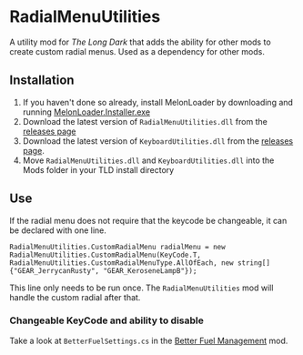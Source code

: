 ﻿# RadialMenuUtilities

A utility mod for *The Long Dark* that adds the ability for other mods to create custom radial menus. Used as a dependency for other mods.

## Installation

1. If you haven't done so already, install MelonLoader by downloading and running [MelonLoader.Installer.exe](https://github.com/HerpDerpinstine/MelonLoader/releases/latest/download/MelonLoader.Installer.exe)
2. Download the latest version of `RadialMenuUtilities.dll` from the [releases page](https://github.com/ds5678/RadialMenuUtilities/releases)
3. Download the latest version of `KeyboardUtilities.dll` from the [releases page](https://github.com/ds5678/KeyboardUtilities/releases).
4. Move `RadialMenuUtilities.dll` and `KeyboardUtilities.dll` into the Mods folder in your TLD install directory

## Use

If the radial menu does not require that the keycode be changeable, it can be declared with one line.
```
RadialMenuUtilities.CustomRadialMenu radialMenu = new RadialMenuUtilities.CustomRadialMenu(KeyCode.T, RadialMenuUtilities.CustomRadialMenuType.AllOfEach, new string[] {"GEAR_JerrycanRusty", "GEAR_KeroseneLampB"});
```
This line only needs to be run once. The `RadialMenuUtilities` mod will handle the custom radial after that.

### Changeable KeyCode and ability to disable

Take a look at `BetterFuelSettings.cs` in the [Better Fuel Management](https://github.com/ds5678/Better-Fuel-Management) mod.